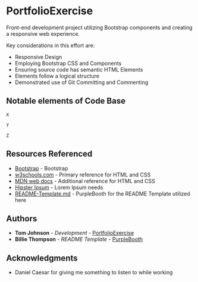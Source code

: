 # PortfolioExercise

Front-end development project utilizing Bootstrap components and creating a responsive web experience. 

Key considerations in this effort are:
* Responsive Design
* Employing Bootstrap CSS and Components
* Ensuring source code has semantic HTML Elements
* Elements follow a logical structure
* Demonstrated use of Git Committing and Commenting


## Notable elements of Code Base
```
X

Y

Z
```


## Resources Referenced

* [Bootstrap]() - Bootstrap
* [w3schools.com](https://www.w3schools.com/default.asp) - Primary reference for HTML and CSS
* [MDN web docs](https://developer.mozilla.org/en-US/docs/Web/Reference) - Additional reference for HTML and CSS
* [Hipster Ipsum](https://hipsum.co/) - Lorem Ipsum needs
* [README-Template.md](https://gist.github.com/PurpleBooth/109311bb0361f32d87a2) - PurpleBooth for the README Template utilized here


## Authors

* **Tom Johnson** - *Development* - [PortfolioExercise](#)
* **Billie Thompson** - *README Template* - [PurpleBooth](https://github.com/PurpleBooth)


## Acknowledgments

* Daniel Caesar for giving me something to listen to while working

